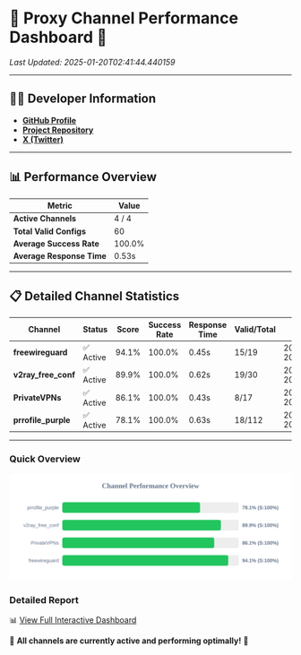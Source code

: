 # 🌟 Proxy Channel Performance Dashboard 🌟

_Last Updated: 2025-01-20T02:41:44.440159_

---

## 👩‍💻 Developer Information

- **[GitHub Profile](https://github.com/4n0nymou3)**  
- **[Project Repository](https://github.com/4n0nymou3/multi-proxy-config-fetcher)**  
- **[X (Twitter)](https://x.com/4n0nymou3)**  

---

## 📊 Performance Overview

| Metric                | Value       |
|-----------------------|-------------|
| **Active Channels**   | 4 / 4       |
| **Total Valid Configs** | 60          |
| **Average Success Rate** | 100.0%      |
| **Average Response Time** | 0.53s       |

---

## 📋 Detailed Channel Statistics

| Channel          | Status     | Score  | Success Rate | Response Time | Valid/Total | Last Success               |
|------------------|------------|--------|--------------|---------------|-------------|----------------------------|
| **freewireguard**  | ✅ Active  | 94.1%  | 100.0% | 0.45s         | 15/19       | 2025-01-20T02:41:44.438442 |
| **v2ray_free_conf**  | ✅ Active  | 89.9%  | 100.0% | 0.62s         | 19/30       | 2025-01-20T02:41:43.498627 |
| **PrivateVPNs**  | ✅ Active  | 86.1%  | 100.0% | 0.43s         | 8/17       | 2025-01-20T02:41:43.964870 |
| **prrofile_purple**  | ✅ Active  | 78.1%  | 100.0% | 0.63s         | 18/112       | 2025-01-20T02:41:42.806054 |

---

### Quick Overview
<div align="center">
  <a href="https://raw.githubusercontent.com/nullluser/NullRepo/refs/heads/main/assets/channel_stats_chart.svg">
    <img src="https://raw.githubusercontent.com/nullluser/NullRepo/refs/heads/main/assets/channel_stats_chart.svg" alt="Source Performance Statistics" width="800">
  </a>
</div>

### Detailed Report
📊 [View Full Interactive Dashboard](https://htmlpreview.github.io/?https://github.com/nullluser/NullRepo/blob/main/assets/performance_report.html)

🎉 **All channels are currently active and performing optimally!** 🎉
